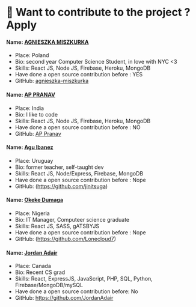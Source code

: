 # 🚀 Want to contribute to the project ? Apply

#### Name: [AGNIESZKA MISZKURKA](https://github.com/agnieszka-miszkurka)

- Place: Poland
- Bio: second year Computer Science Student, in love with NYC <3
- Skills: React JS, Node JS, Firebase, Heroku, MongoDB
- Have done a open source contribution before : YES
- GitHub: [agnieszka-miszkurka](https://github.com/agnieszka-miszkurka)

#### Name: [AP PRANAV](https://github.com/pranav-cs)

- Place: India
- Bio: I like to code
- Skills: React JS, Node JS, Firebase, Heroku, MongoDB
- Have done a open source contribution before : NO
- GitHub: [AP Pranav](https://github.com/pranav-cs)

#### Name: [Agu Ibanez](https://github.com/agnieszka-miszkurka)

- Place: Uruguay
- Bio: former teacher, self-taught dev
- Skills: React JS, Node/Express, Firebase, MongoDB
- Have done a open source contribution before : Nope
- GitHub: (https://github.com/jinitsuga)

#### Name: [Okeke Dumaga](https://github.com/Lonecloud7)

- Place: Nigeria
- Bio: IT Manager, Computeer science graduate
- Skills: React JS, SASS, gATSBYJS
- Have done a open source contribution before : Nope
- GitHub: (https://github.com/Lonecloud7)

#### Name: [Jordan Adair](https://github.com/JordanAdair)

- Place: Canada
- Bio: Recent CS grad
- Skills: React, ExpressJS, JavaScript, PHP, SQL, Python, Firebase/MongoDB/mySQL
- Have done a open source contribution before: No
- GitHub: https://github.com/JordanAdair
